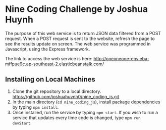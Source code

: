 # Nine Coding Challenge by Joshua Huynh

The purpose of this web service is to return JSON data filtered from a POST request.
When a POST request is sent to the website, refresh the page to see the results update
on screen. The web service was programmed in Javascript, using the Express framework.

The link to access the web service is here: http://oneoneone-env.eba-mffpue9c.ap-southeast-2.elasticbeanstalk.com/

## Installing on Local Machines

1. Clone the git repository to a local directory. https://github.com/joshuahuynh0/nine_coding_js.git
2. In the main directory (`cd nine_coding_js`), install package dependencies by typing `npm install`.
3. Once installed, run the service by typing `npm start`. If you wish to run a service that updates every time
   code is changed, type `npm run devStart`.
